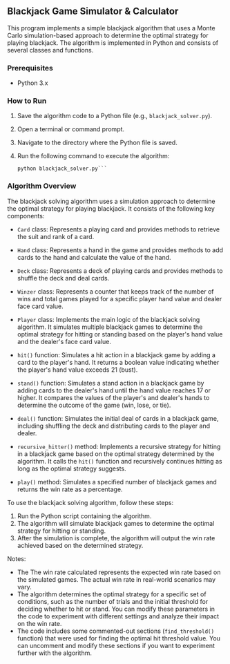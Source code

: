## Blackjack Game Simulator & Calculator

This program implements a simple blackjack algorithm that uses a Monte Carlo simulation-based approach to determine the optimal strategy for playing blackjack. The algorithm is implemented in Python and consists of several classes and functions.

### Prerequisites

- Python 3.x

### How to Run

1. Save the algorithm code to a Python file (e.g., `blackjack_solver.py`).
2. Open a terminal or command prompt.
3. Navigate to the directory where the Python file is saved.
4. Run the following command to execute the algorithm:

   ```shell
   python blackjack_solver.py```

### Algorithm Overview

The blackjack solving algorithm uses a simulation approach to determine the optimal strategy for playing blackjack. It consists of the following key components:

- `Card` class: Represents a playing card and provides methods to retrieve the suit and rank of a card.

- `Hand` class: Represents a hand in the game and provides methods to add cards to the hand and calculate the value of the hand.

- `Deck` class: Represents a deck of playing cards and provides methods to shuffle the deck and deal cards.

- `Winzer` class: Represents a counter that keeps track of the number of wins and total games played for a specific player hand value and dealer face card value.

- `Player` class: Implements the main logic of the blackjack solving algorithm. It simulates multiple blackjack games to determine the optimal strategy for hitting or standing based on the player's hand value and the dealer's face card value.

- `hit()` function: Simulates a hit action in a blackjack game by adding a card to the player's hand. It returns a boolean value indicating whether the player's hand value exceeds 21 (bust).

- `stand()` function: Simulates a stand action in a blackjack game by adding cards to the dealer's hand until the hand value reaches 17 or higher. It compares the values of the player's and dealer's hands to determine the outcome of the game (win, lose, or tie).

- `deal()` function: Simulates the initial deal of cards in a blackjack game, including shuffling the deck and distributing cards to the player and dealer.

- `recursive_hitter()` method: Implements a recursive strategy for hitting in a blackjack game based on the optimal strategy determined by the algorithm. It calls the `hit()` function and recursively continues hitting as long as the optimal strategy suggests.

- `play()` method: Simulates a specified number of blackjack games and returns the win rate as a percentage.

To use the blackjack solving algorithm, follow these steps:

1. Run the Python script containing the algorithm.
2. The algorithm will simulate blackjack games to determine the optimal strategy for hitting or standing.
3. After the simulation is complete, the algorithm will output the win rate achieved based on the determined strategy.

Notes:
- The The win rate calculated represents the expected win rate based on the simulated games. The actual win rate in real-world scenarios may vary.
- The algorithm determines the optimal strategy for a specific set of conditions, such as the number of trials and the initial threshold for deciding whether to hit or stand. You can modify these parameters in the code to experiment with different settings and analyze their impact on the win rate.
- The code includes some commented-out sections (`find_threshold()` function) that were used for finding the optimal hit threshold value. You can uncomment and modify these sections if you want to experiment further with the algorithm.